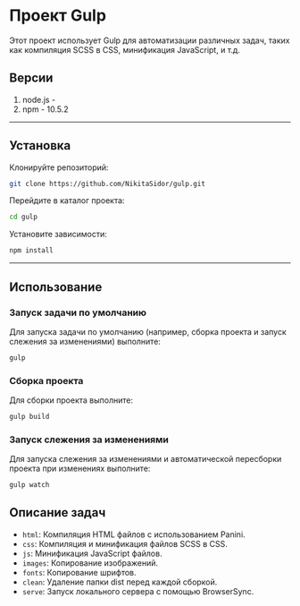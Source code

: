 # Проект Gulp

Этот проект использует Gulp для автоматизации различных задач, таких как компиляция SCSS в CSS, минификация JavaScript, и т.д.

## Версии
1) node.js - 
2) npm - 10.5.2
___
## Установка

Клонируйте репозиторий:

```bash
git clone https://github.com/NikitaSidor/gulp.git
```

Перейдите в каталог проекта:

```bash
cd gulp
```

Установите зависимости:

```bash
npm install
```
___
## Использование

### Запуск задачи по умолчанию

Для запуска задачи по умолчанию (например, сборка проекта и запуск слежения за изменениями) выполните:

```bash
gulp
```

### Сборка проекта

Для сборки проекта выполните:

```bash
gulp build
```

### Запуск слежения за изменениями

Для запуска слежения за изменениями и автоматической пересборки проекта при изменениях выполните:

```bash
gulp watch
```

## Описание задач

- `html`: Компиляция HTML файлов с использованием Panini.
- `css`: Компиляция и минификация файлов SCSS в CSS.
- `js`: Минификация JavaScript файлов.
- `images`: Копирование изображений.
- `fonts`: Копирование шрифтов.
- `clean`: Удаление папки dist перед каждой сборкой.
- `serve`: Запуск локального сервера с помощью BrowserSync.